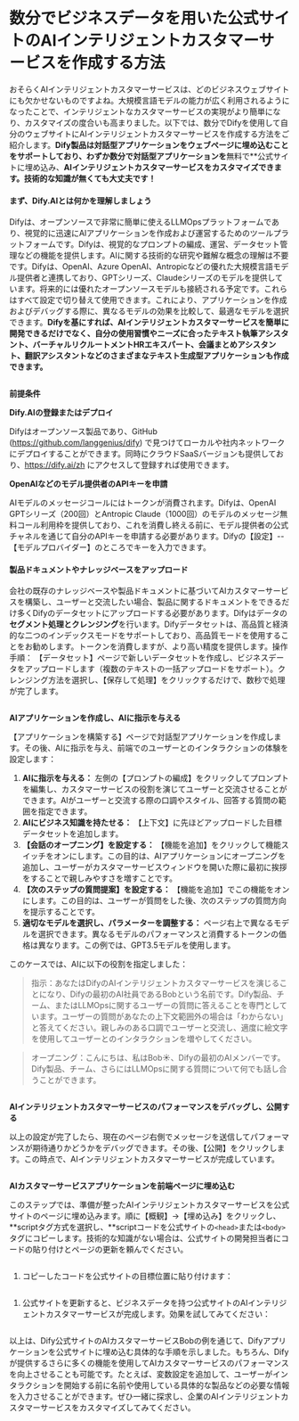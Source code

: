 # 数分でビジネスデータを用いた公式サイトのAIインテリジェントカスタマーサービスを作成する方法

おそらくAIインテリジェントカスタマーサービスは、どのビジネスウェブサイトにも欠かせないものですよね。大規模言語モデルの能力が広く利用されるようになったことで、インテリジェントなカスタマーサービスの実現がより簡単になり、カスタマイズの度合いも高まりました。以下では、数分でDifyを使用して自分のウェブサイトにAIインテリジェントカスタマーサービスを作成する方法をご紹介します。**Dify製品は対話型アプリケーションをウェブページに埋め込むことをサポートしており、**わずか**数分で対話型アプリケーションを**無料で**公式サイトに埋め込み、**AIインテリジェントカスタマーサービスをカスタマイズできます。技術的な知識が無くても大丈夫です！**

#### まず、Dify.AIとは何かを理解しましょう

Difyは、オープンソースで非常に簡単に使えるLLMOpsプラットフォームであり、視覚的に迅速にAIアプリケーションを作成および運営するためのツールプラットフォームです。Difyは、視覚的なプロンプトの編成、運営、データセット管理などの機能を提供します。AIに関する技術的な研究や難解な概念の理解は不要です。Difyは、OpenAI、Azure OpenAI、Antropicなどの優れた大規模言語モデル提供者と連携しており、GPTシリーズ、Claudeシリーズのモデルを提供しています。将来的には優れたオープンソースモデルも接続される予定です。これらはすべて設定で切り替えて使用できます。これにより、アプリケーションを作成およびデバッグする際に、異なるモデルの効果を比較して、最適なモデルを選択できます。**Difyを基にすれば、AIインテリジェントカスタマーサービスを簡単に開発できるだけでなく、自分の使用習慣やニーズに合ったテキスト執筆アシスタント、バーチャルリクルートメントHRエキスパート、会議まとめアシスタント、翻訳アシスタントなどのさまざまなテキスト生成型アプリケーションも作成できます。**

<figure><img src="../../.gitbook/assets/image (53).png" alt=""><figcaption></figcaption></figure>

**前提条件**

**Dify.AIの登録またはデプロイ**

Difyはオープンソース製品であり、GitHub (https://github.com/langgenius/dify) で見つけてローカルや社内ネットワークにデプロイすることができます。同時にクラウドSaaSバージョンも提供しており、https://dify.ai/zh にアクセスして登録すれば使用できます。

**OpenAIなどのモデル提供者のAPIキーを申請**

AIモデルのメッセージコールにはトークンが消費されます。Difyは、OpenAI GPTシリーズ（200回）とAntropic Claude（1000回）のモデルのメッセージ無料コール利用枠を提供しており、これを消費し終える前に、モデル提供者の公式チャネルを通じて自分のAPIキーを申請する必要があります。Difyの【設定】--【モデルプロバイダー】のところでキーを入力できます。

#### 製品ドキュメントやナレッジベースをアップロード

会社の既存のナレッジベースや製品ドキュメントに基づいてAIカスタマーサービスを構築し、ユーザーと交流したい場合、製品に関するドキュメントをできるだけ多くDifyのデータセットにアップロードする必要があります。Difyはデータの**セグメント処理とクレンジング**を行います。Difyデータセットは、高品質と経済的な二つのインデックスモードをサポートしており、高品質モードを使用することをお勧めします。トークンを消費しますが、より高い精度を提供します。操作手順： 【データセット】ページで新しいデータセットを作成し、ビジネスデータをアップロードします（複数のテキストの一括アップロードをサポート）。クレンジング方法を選択し、【保存して処理】をクリックするだけで、数秒で処理が完了します。

<figure><img src="../../.gitbook/assets/image (25).png" alt=""><figcaption></figcaption></figure>

**AIアプリケーションを作成し、AIに指示を与える**

【アプリケーションを構築する】ページで対話型アプリケーションを作成します。その後、AIに指示を与え、前端でのユーザーとのインタラクションの体験を設定します：

1. **AIに指示を与える：** 左側の【プロンプトの編成】をクリックしてプロンプトを編集し、カスタマーサービスの役割を演じてユーザーと交流させることができます。AIがユーザーと交流する際の口調やスタイル、回答する質問の範囲を指定できます。
2. **AIにビジネス知識を持たせる：** 【上下文】に先ほどアップロードした目標データセットを追加します。
3. **【会話のオープニング】を設定する：** 【機能を追加】をクリックして機能スイッチをオンにします。この目的は、AIアプリケーションにオープニングを追加し、ユーザーがカスタマーサービスウィンドウを開いた際に最初に挨拶をすることで親しみやすさを増すことです。
4. **【次のステップの質問提案】を設定する：** 【機能を追加】でこの機能をオンにします。この目的は、ユーザーが質問をした後、次のステップの質問方向を提示することです。
5. **適切なモデルを選択し、パラメーターを調整する：** ページ右上で異なるモデルを選択できます。異なるモデルのパフォーマンスと消費するトークンの価格は異なります。この例では、GPT3.5モデルを使用します。

このケースでは、AIに以下の役割を指定しました：

> 指示：あなたはDifyのAIインテリジェントカスタマーサービスを演じることになり、Difyの最初のAI社員であるBobという名前です。Dify製品、チーム、またはLLMOpsに関するユーザーの質問に答えることを専門としています。ユーザーの質問があなたの上下文範囲外の場合は「わからない」と答えてください。親しみのある口調でユーザーと交流し、適度に絵文字を使用してユーザーとのインタラクションを増やしてください。

> オープニング：こんにちは、私はBob☀️、Difyの最初のAIメンバーです。Dify製品、チーム、さらにはLLMOpsに関する質問について何でも話し合うことができます。

<figure><img src="../../.gitbook/assets/image (92).png" alt=""><figcaption></figcaption></figure>

**AIインテリジェントカスタマーサービスのパフォーマンスをデバッグし、公開する**

以上の設定が完了したら、現在のページ右側でメッセージを送信してパフォーマンスが期待通りかどうかをデバッグできます。その後、【公開】をクリックします。この時点で、AIインテリジェントカスタマーサービスが完成しています。

<figure><img src="../../.gitbook/assets/image (87).png" alt=""><figcaption></figcaption></figure>

**AIカスタマーサービスアプリケーションを前端ページに埋め込む**

このステップでは、準備が整ったAIインテリジェントカスタマーサービスを公式サイトのページに埋め込みます。順に【概観】->【埋め込み】をクリックし、**scriptタグ方式を選択し、**scriptコードを公式サイトの`<head>`または`<body>`タグにコピーします。技術的な知識がない場合は、公式サイトの開発担当者にコードの貼り付けとページの更新を頼んでください。

<figure><img src="../../.gitbook/assets/image (59).png" alt=""><figcaption></figcaption></figure>

1. コピーしたコードを公式サイトの目標位置に貼り付けます：

<figure><img src="../../.gitbook/assets/image (93).png" alt=""><figcaption></figcaption></figure>

1. 公式サイトを更新すると、ビジネスデータを持つ公式サイトのAIインテリジェントカスタマーサービスが完成します。効果を試してみてください：

<figure><img src="../../.gitbook/assets/image (100).png" alt=""><figcaption></figcaption></figure>

以上は、Dify公式サイトのAIカスタマーサービスBobの例を通じて、Difyアプリケーションを公式サイトに埋め込む具体的な手順を示しました。もちろん、Difyが提供するさらに多くの機能を使用してAIカスタマーサービスのパフォーマンスを向上させることも可能です。たとえば、変数設定を追加して、ユーザーがインタラクションを開始する前に名前や使用している具体的な製品などの必要な情報を入力させることができます。ぜひ一緒に探求し、企業のAIインテリジェントカスタマーサービスをカスタマイズしてみてください。

<figure><img src="../../.gitbook/assets/image (85).png" alt=""><figcaption></figcaption></figure>
